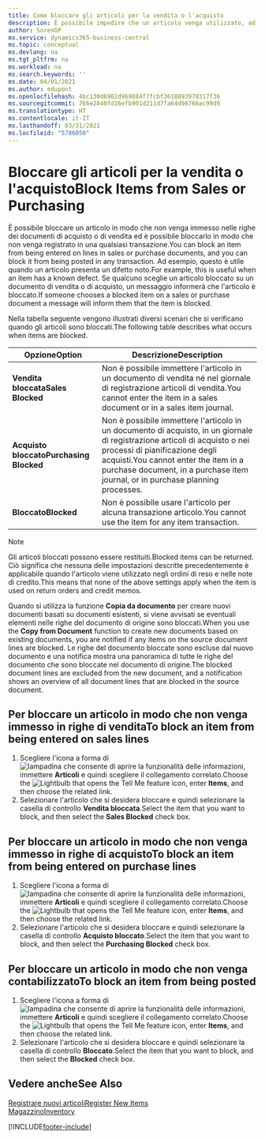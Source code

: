```yaml
---
title: Come bloccare gli articoli per la vendita o l'acquisto
description: È possibile impedire che un articolo venga utilizzato, ad esempio, nei documenti di vendita o di acquisto.
author: SorenGP
ms.service: dynamics365-business-central
ms.topic: conceptual
ms.devlang: na
ms.tgt_pltfrm: na
ms.workload: na
ms.search.keywords: ''
ms.date: 04/01/2021
ms.author: edupont
ms.openlocfilehash: 4bc130d6982d969084f7fcbf3618893978317f36
ms.sourcegitcommit: 766e2840fd16efb901d211d7fa64d96766ac99d9
ms.translationtype: HT
ms.contentlocale: it-IT
ms.lasthandoff: 03/31/2021
ms.locfileid: "5786050"
---
```

# <a name="block-items-from-sales-or-purchasing"></a><span data-ttu-id="d2945-103">Bloccare gli articoli per la vendita o l'acquisto</span><span class="sxs-lookup"><span data-stu-id="d2945-103">Block Items from Sales or Purchasing</span></span>
<span data-ttu-id="d2945-104">È possibile bloccare un articolo in modo che non venga immesso nelle righe dei documenti di acquisto o di vendita ed è possibile bloccarlo in modo che non venga registrato in una qualsiasi transazione.</span><span class="sxs-lookup"><span data-stu-id="d2945-104">You can block an item from being entered on lines in sales or purchase documents, and you can block it from being posted in any transaction.</span></span> <span data-ttu-id="d2945-105">Ad esempio, questo è utile quando un articolo presenta un difetto noto.</span><span class="sxs-lookup"><span data-stu-id="d2945-105">For example, this is useful when an item has a known defect.</span></span> <span data-ttu-id="d2945-106">Se qualcuno sceglie un articolo bloccato su un documento di vendita o di acquisto, un messaggio informerà che l'articolo è bloccato.</span><span class="sxs-lookup"><span data-stu-id="d2945-106">If someone chooses a blocked item on a sales or purchase document a message will inform them that the item is blocked.</span></span>

<span data-ttu-id="d2945-107">Nella tabella seguente vengono illustrati diversi scenari che si verificano quando gli articoli sono bloccati.</span><span class="sxs-lookup"><span data-stu-id="d2945-107">The following table describes what occurs when items are blocked.</span></span>  

|<span data-ttu-id="d2945-108">Opzione</span><span class="sxs-lookup"><span data-stu-id="d2945-108">Option</span></span>|<span data-ttu-id="d2945-109">Descrizione</span><span class="sxs-lookup"><span data-stu-id="d2945-109">Description</span></span>|  
|--------------------|------------|  
|<span data-ttu-id="d2945-110">**Vendita bloccata**</span><span class="sxs-lookup"><span data-stu-id="d2945-110">**Sales Blocked**</span></span>|<span data-ttu-id="d2945-111">Non è possibile immettere l'articolo in un documento di vendita né nel giornale di registrazione articoli di vendita.</span><span class="sxs-lookup"><span data-stu-id="d2945-111">You cannot enter the item in a sales document or in a sales item journal.</span></span>|  
|<span data-ttu-id="d2945-112">**Acquisto bloccato**</span><span class="sxs-lookup"><span data-stu-id="d2945-112">**Purchasing Blocked**</span></span>|<span data-ttu-id="d2945-113">Non è possibile immettere l'articolo in un documento di acquisto, in un giornale di registrazione articoli di acquisto o nei processi di pianificazione degli acquisti.</span><span class="sxs-lookup"><span data-stu-id="d2945-113">You cannot enter the item in a purchase document, in a purchase item journal, or in purchase planning processes.</span></span>|  
|<span data-ttu-id="d2945-114">**Bloccato**</span><span class="sxs-lookup"><span data-stu-id="d2945-114">**Blocked**</span></span>|<span data-ttu-id="d2945-115">Non è possibile usare l'articolo per alcuna transazione articolo.</span><span class="sxs-lookup"><span data-stu-id="d2945-115">You cannot use the item for any item transaction.</span></span>|  

> [!NOTE]
> <span data-ttu-id="d2945-116">Gli articoli bloccati possono essere restituiti.</span><span class="sxs-lookup"><span data-stu-id="d2945-116">Blocked items can be returned.</span></span> <span data-ttu-id="d2945-117">Ciò significa che nessuna delle impostazioni descritte precedentemente è applicabile quando l'articolo viene utilizzato negli ordini di reso e nelle note di credito.</span><span class="sxs-lookup"><span data-stu-id="d2945-117">This means that none of the above settings apply when the item is used on return orders and credit memos.</span></span>

<span data-ttu-id="d2945-118">Quando si utilizza la funzione **Copia da documento** per creare nuovi documenti basati su documenti esistenti, si viene avvisati se eventuali elementi nelle righe del documento di origine sono bloccati.</span><span class="sxs-lookup"><span data-stu-id="d2945-118">When you use the **Copy from Document** function to create new documents based on existing documents, you are notified if any items on the source document lines are blocked.</span></span> <span data-ttu-id="d2945-119">Le righe del documento bloccate sono escluse dal nuovo documento e una notifica mostra una panoramica di tutte le righe del documento che sono bloccate nel documento di origine.</span><span class="sxs-lookup"><span data-stu-id="d2945-119">The blocked document lines are excluded from the new document, and a notification shows an overview of all document lines that are blocked in the source document.</span></span>

## <a name="to-block-an-item-from-being-entered-on-sales-lines"></a><span data-ttu-id="d2945-120">Per bloccare un articolo in modo che non venga immesso in righe di vendita</span><span class="sxs-lookup"><span data-stu-id="d2945-120">To block an item from being entered on sales lines</span></span>  
1.  <span data-ttu-id="d2945-121">Scegliere l'icona a forma di ![lampadina che consente di aprire la funzionalità delle informazioni](media/ui-search/search_small.png "Informazioni sull'operazione che si desidera eseguire"), immettere **Articoli** e quindi scegliere il collegamento correlato.</span><span class="sxs-lookup"><span data-stu-id="d2945-121">Choose the ![Lightbulb that opens the Tell Me feature](media/ui-search/search_small.png "Tell me what you want to do") icon, enter **Items**, and then choose the related link.</span></span>  
2.  <span data-ttu-id="d2945-122">Selezionare l'articolo che si desidera bloccare e quindi selezionare la casella di controllo **Vendita bloccata**.</span><span class="sxs-lookup"><span data-stu-id="d2945-122">Select the item that you want to block, and then select the **Sales Blocked** check box.</span></span>  

## <a name="to-block-an-item-from-being-entered-on-purchase-lines"></a><span data-ttu-id="d2945-123">Per bloccare un articolo in modo che non venga immesso in righe di acquisto</span><span class="sxs-lookup"><span data-stu-id="d2945-123">To block an item from being entered on purchase lines</span></span>  
1.  <span data-ttu-id="d2945-124">Scegliere l'icona a forma di ![lampadina che consente di aprire la funzionalità delle informazioni](media/ui-search/search_small.png "Informazioni sull'operazione che si desidera eseguire"), immettere **Articoli** e quindi scegliere il collegamento correlato.</span><span class="sxs-lookup"><span data-stu-id="d2945-124">Choose the ![Lightbulb that opens the Tell Me feature](media/ui-search/search_small.png "Tell me what you want to do") icon, enter **Items**, and then choose the related link.</span></span>  
2.  <span data-ttu-id="d2945-125">Selezionare l'articolo che si desidera bloccare e quindi selezionare la casella di controllo **Acquisto bloccato**.</span><span class="sxs-lookup"><span data-stu-id="d2945-125">Select the item that you want to block, and then select the **Purchasing Blocked** check box.</span></span>  

## <a name="to-block-an-item-from-being-posted"></a><span data-ttu-id="d2945-126">Per bloccare un articolo in modo che non venga contabilizzato</span><span class="sxs-lookup"><span data-stu-id="d2945-126">To block an item from being posted</span></span>
1. <span data-ttu-id="d2945-127">Scegliere l'icona a forma di ![lampadina che consente di aprire la funzionalità delle informazioni](media/ui-search/search_small.png "Informazioni sull'operazione che si desidera eseguire"), immettere **Articoli** e quindi scegliere il collegamento correlato.</span><span class="sxs-lookup"><span data-stu-id="d2945-127">Choose the ![Lightbulb that opens the Tell Me feature](media/ui-search/search_small.png "Tell me what you want to do") icon, enter **Items**, and then choose the related link.</span></span>
2. <span data-ttu-id="d2945-128">Selezionare l'articolo che si desidera bloccare e quindi selezionare la casella di controllo **Bloccato**.</span><span class="sxs-lookup"><span data-stu-id="d2945-128">Select the item that you want to block, and then select the **Blocked** check box.</span></span>

## <a name="see-also"></a><span data-ttu-id="d2945-129">Vedere anche</span><span class="sxs-lookup"><span data-stu-id="d2945-129">See Also</span></span>  
[<span data-ttu-id="d2945-130">Registrare nuovi articoli</span><span class="sxs-lookup"><span data-stu-id="d2945-130">Register New Items</span></span>](inventory-how-register-new-items.md)  
[<span data-ttu-id="d2945-131">Magazzino</span><span class="sxs-lookup"><span data-stu-id="d2945-131">Inventory</span></span>](inventory-manage-inventory.md)  


[!INCLUDE[footer-include](includes/footer-banner.md)]